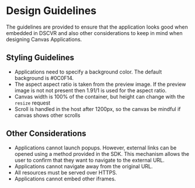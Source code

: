 # Design Guidelines

The guidelines are provided to ensure that the application looks good when embedded in DSCVR and also other considerations to keep in mind when designing Canvas Applications.

## Styling Guidelines

- Applications need to specify a background color. The default background is #0C0F14.
- The aspect  aspect ratio is taken from the preview image. If the preview image is not not present then 1.91/1 is used for the aspect ratio.
- Canvas width is 100% of the container, but height can change with the `resize` request
- Scroll is handled in the host after 1200px, so the canvas be mindful if canvas shows other scrolls

## Other Considerations

- Applications cannot launch popups. However, external links can be opened using a method provided in the SDK. This mechanism allows the user to confirm that they want to navigate to the external URL.
- Applications cannot navigate away from the original URL.
- All resources must be served over HTTPS.
- Applications cannot embed other iframes.